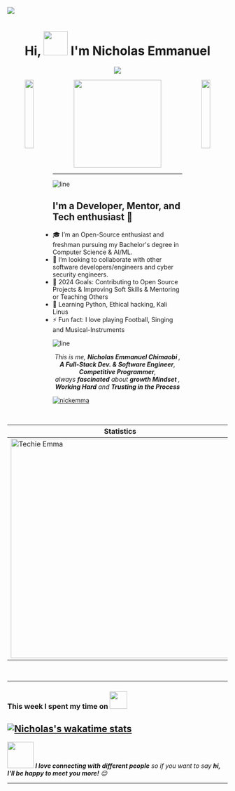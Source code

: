 ![](https://img.shields.io/badge/Microverse-blueviolet)

<h1 align="center">Hi, <img src="https://github.com/mitul3737/mitul3737/blob/main/Wave.gif" height="55px" width="55px"> I'm Nicholas Emmanuel</h1>

<p align="center">
    <img src="https://readme-typing-svg.herokuapp.com?color=E22FE4&width=380&height=45&lines=Open-Source+Enthusiast;Aspiring+Learner;Computer+Science+Undergraduate;Full+Stack+Software+Developer;Nice+To+Meet+You+All...&center=true"></a>
</p>

<p align="center">
<img align="left" src="https://user-images.githubusercontent.com/65187002/144930161-2f783401-8d27-4fdf-a2f7-cc0ba32f1f1f.gif" width="20%" style="display:inline;">
  <img src="https://github.com/thompsonemerson/thompsonemerson/raw/master/cover-thompson.png" height="200"/>
<img align="right" src="https://user-images.githubusercontent.com/65187002/144930161-2f783401-8d27-4fdf-a2f7-cc0ba32f1f1f.gif" width="20%" style="display:inline;">
</p>
<hr>

![line](./img/line.gif)

## I'm a Developer, Mentor, and Tech enthusiast 🚀

- 🎓 I’m an Open-Source enthusiast and freshman pursuing my Bachelor's degree in Computer Science & AI/ML. </br>
- 👯 I’m looking to collaborate with other software developers/engineers and cyber security engineers.
- 🥅 2024 Goals: Contributing to Open Source Projects & Improving Soft Skills & Mentoring or Teaching Others
- 🌱 Learning Python, Ethical hacking, Kali Linus </br>
- ⚡ Fun fact: I love playing Football, Singing and Musical-Instruments

![line](./img/line.gif)

<p align="center">
  <em>
   This is me, <b> Nicholas Emmanuel Chimaobi </b>,
    <b>A Full-Stack Dev. & Software Engineer</b>, <b>Competitive Programmer</b>, <br>always <b>
fascinated</b>
    about
    <b>growth Mindset </b>,
    <b>Working Hard</b> and
  <b>Trusting in the Process </b>
  </em> 
  <br>
</p> 

<p align="left"> <a href="https://github.com/ryo-ma/github-profile-trophy"><img src="https://github-profile-trophy.vercel.app/?username=nickemma" alt="nickemma" /></a> </p>

<p align="center">&nbsp;
 
| Statistics |   Languages |
| ---------- | ----------- |
 | <img align="center" src="https://github-readme-stats-eight-theta.vercel.app/api?username=NickEmma&show_icons=true&theme=radical" alt="Techie Emma" width="500" /> |   <img align="center" src="https://github-readme-stats-eight-theta.vercel.app/api/top-langs/?username=NickEmma&layout=compact&langs_count=8&theme=algolia" alt="Techie Emma" width="400"/>|
</p><br>

---

### This week I spent my time on  <img src="https://media.giphy.com/media/SvQzkTQb3ZwKcj1QTO/giphy.gif" width="40">

[![Nicholas's wakatime stats](https://github-readme-stats.vercel.app/api/wakatime?username=TechieEmma&theme=radical)](https://github.com/anuraghazra/github-readme-stats)
---

<img src="https://media.giphy.com/media/LnQjpWaON8nhr21vNW/giphy.gif" width="60"> <em><b>I love connecting with different people</b> so if you want to say <b>hi, I'll be happy to meet you more!</b> 😊 </em>

---
